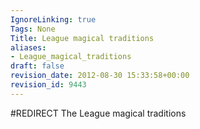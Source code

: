 ```yaml
---
IgnoreLinking: true
Tags: None
Title: League magical traditions
aliases:
- League_magical_traditions
draft: false
revision_date: 2012-08-30 15:33:58+00:00
revision_id: 9443
---
```


#REDIRECT The League magical traditions
